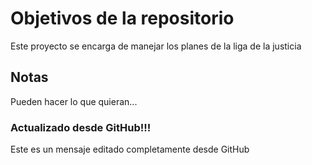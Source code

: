 # Objetivos de la repositorio

Este proyecto se encarga de manejar los planes de la liga de la justicia


## Notas
Pueden hacer lo que quieran...

### Actualizado desde GitHub!!!
Este es un mensaje editado completamente desde GitHub

